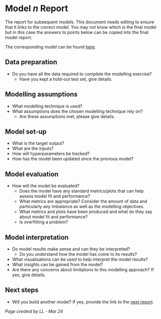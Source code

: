 # Model *n* Report

The report for subsequent models. This document needs editing to ensure that it links to the correct model. You may not know which is the final model but in this case the answers to points below can be copied into the final model report.  

The corresponding model can be found [here](/models/).

## Data preparation

* Do you have all the data required to complete the modelling exercise?
  * Have you kept a hold-out test set, give details. 

## Modelling assumptions

* What modelling technique is used? 
* What assumptions does the chosen modelling technique rely on? 
  * Are these assumptions met, please give details. 

## Model set-up

* What is the target output?
* What are the inputs?
* How will hyperparameters be tracked?
* How has the model been updated since the previous model?  

## Model evaluation
* How will the model be evaluated?  
  * Does the model have any standard metrics/plots that can help assess model fit and performance?
  * What metrics are appropriate? Consider the amount of data and particularly any imbalance as well as the modelling objectives. 
  * What metrics and plots have been produced and what do they say about model fit and performance? 
  * Is overfitting a problem? 

## Model interpretation
* Do model results make sense and can they be interpreted? 
  * Do you understand how the model has come to its results? 
* What visualisations can be used to help interpret the model results? 
* What insights can be gained from the model? 
* Are there any concerns about limitations to this modelling approach? If yes, give details. 

## Next steps
* Will you build another model? If yes, provide the link to the [next report](/docs/5.ModelBuilding/Model/Model%201/ModelReport.md). 

*Page created by LL - Mar 24*